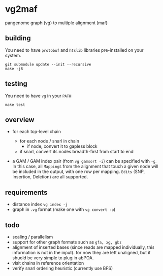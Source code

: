 # vg2maf

pangenome graph (vg) to multiple alignment (maf)

## building

You need to have `protobuf` and `htslib` libraries pre-installed on your system.

```
git submodule update --init --recursive
make -j8
```

## testing

You need to have `vg` in your `PATH`

```
make test
```

## overview

* for each top-level chain
    * for each node / snarl in chain
        * if node, convert it to gapless block
	* if snarl, convert its nodes breadth-first from start to end

* a GAM / GAM index pair (from `vg gamsort -i`) can be specified with `-g`. In this case, all `Mapping`s from the alignment that touch a given node will be included in the output, with one row per mapping.  `Edits` (SNP, Insertion, Deletion) are all supported.

## requirements

* distance index `vg index -j`
* graph in `.vg` format (make one with `vg convert -p`)

## todo

* scaling / parallelism
* support for other graph formats such as `gfa, xg, gbz`
* alignment of inserted bases (since reads are mapped individually, this information is not in the input).  for now they are left unaligned, but it shuold be very simple to plug in abPOA.
* visit chains in reference orientation
* verify snarl ordering heuristic (currently use BFS)


